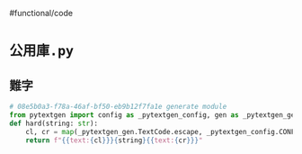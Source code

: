 #functional/code

# `公用庫.py`

## 難字

```Python
# 08e5b0a3-f78a-46af-bf50-eb9b12f7fa1e generate module
from pytextgen import config as _pytextgen_config, gen as _pytextgen_gen
def hard(string: str):
	cl, cr = map(_pytextgen_gen.TextCode.escape, _pytextgen_config.CONFIG.cloze_token)
	return f"{{text:{cl}}}{string}{{text:{cr}}}"
```
